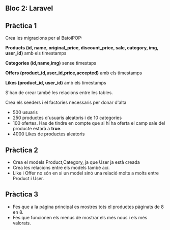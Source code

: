 ## Bloc 2: Laravel

## Pràctica 1

Crea les migracions per al BatoiPOP:

**Products (id, name, original_price, discount_price, sale, category, img, user_id)** amb els timestamps

**Categories (id,name,img)** sense timestaps

**Offers (product_id,user_id,price,accepted)** amb els timestamps

**Likes (product_id, user_id)** amb els timestamps

S'han de crear també les relacions entre les tables.

Crea els seeders i el factories necessaris per donar d'alta

* 500 usuaris
* 250 productes d'usuaris aleatoris i de 10 categories
* 100 ofertes. Has de tindre en compte que si hi ha oferta el camp sale del producte estarà a **true**.
* 4000 Likes de productes aleatoris 

## Pràctica 2

* Crea el models Product,Category, ja que User ja està creada
* Crea les relacions entre els models també ací.
* Like i Offer no són en si un model sinó una relació molts a molts entre Product i User.

## Pràctica 3

* Fes que a la pàgina principal es mostres tots el productes pàginats de 8 en 8.
* Fes que funcionen els menus de mostrar els més nous i els més valorats. 